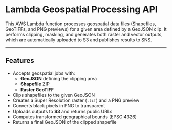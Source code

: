 # Lambda Geospatial Processing API

This AWS Lambda function processes geospatial data files (Shapefiles, GeoTIFFs, and PNG previews) for a given area defined by a GeoJSON clip. It performs clipping, masking, and generates both raster and vector outputs, which are automatically uploaded to S3 and publishes results to SNS.

---

## Features

- Accepts geospatial jobs with:
  - **GeoJSON** defining the clipping area
  - **Shapefile** ZIP
  - **Raster GeoTIFF**
- Clips shapefiles to the given GeoJSON
- Creates a Super Resolution raster (`.tif`) and a PNG preview
- Converts black pixels in PNG to transparent
- Uploads outputs to **S3** and returns public URLs
- Computes transformed geographical bounds (EPSG:4326)
- Returns a final GeoJSON of the clipped shapefile
